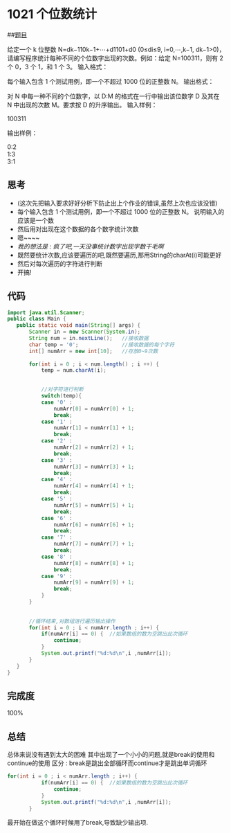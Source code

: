 # 1021 个位数统计

##[题目](https://pintia.cn/problem-sets/994805260223102976/problems/994805300404535296)

给定一个 k 位整数 N=d​k−1​​10​k−1​​+⋯+d​1​​10​1​​+d​0​​ (0≤d​i​​≤9, i=0,⋯,k−1, d​k−1​​>0)，请编写程序统计每种不同的个位数字出现的次数。例如：给定 N=100311，则有 2 个 0，3 个 1，和 1 个 3。
输入格式：

每个输入包含 1 个测试用例，即一个不超过 1000 位的正整数 N。
输出格式：

对 N 中每一种不同的个位数字，以 D:M 的格式在一行中输出该位数字 D 及其在 N 中出现的次数 M。要求按 D 的升序输出。
输入样例：

100311   

输出样例：

0:2   
1:3   
3:1   

## 思考
 * (这次先把输入要求好好分析下防止出上个作业的错误,虽然上次也应该没错)
 * 每个输入包含 1 个测试用例，即一个不超过 1000 位的正整数 N。 说明输入的应该是一个数
 * 然后用对出现在这个数据的各个数字统计次数
 * 嗯~~~~
 * *我的想法是 : 疯了吧,一天没事统计数字出现字数干毛啊*
 * 既然要统计次数,应该要遍历的吧,既然要遍历,那用String的charAt(i)可能更好
 * 然后对每次遍历的字符进行判断
 * 开搞!
 
 ## 代码
 
 ```java
 import java.util.Scanner;
public class Main {
	public static void main(String[] args) {
		Scanner in = new Scanner(System.in);
		String num = in.nextLine();   //接收数据
		char temp = '0';              //接收数据的每个字符
		int[] numArr = new int[10];   //存放0~9次数
		
		for(int i = 0 ; i < num.length() ; i ++) {
			temp = num.charAt(i);

			
			//对字符进行判断
			switch(temp){
			case '0' : 
				numArr[0] = numArr[0] + 1;
				break;
			case '1' : 
				numArr[1] = numArr[1] + 1;
				break;
			case '2' : 
				numArr[2] = numArr[2] + 1;
				break;
			case '3' : 
				numArr[3] = numArr[3] + 1;
				break;
			case '4' : 
				numArr[4] = numArr[4] + 1;
				break;
			case '5' : 
				numArr[5] = numArr[5] + 1;
				break;
			case '6' : 
				numArr[6] = numArr[6] + 1;
				break;
			case '7' : 
				numArr[7] = numArr[7] + 1;
				break;
			case '8' : 
				numArr[8] = numArr[8] + 1;
				break;
			case '9' : 
				numArr[9] = numArr[9] + 1;
				break;
			}	
		}
		
		
		//循环结束,对数组进行遍历输出操作
		for(int i = 0 ; i < numArr.length ; i++) {
			if(numArr[i] == 0) {  //如果数组的数为空跳出此次循环
				continue;
			}
			System.out.printf("%d:%d\n",i ,numArr[i]);
		}
	}
}
 ```
 ## 完成度
 100%
 
 ## 总结
 总体来说没有遇到太大的困难
 其中出现了一个小小的问题,就是break的使用和continue的使用
 区分 : break是跳出全部循环而continue才是跳出单词循环
 ```java
 for(int i = 0 ; i < numArr.length ; i++) {
			if(numArr[i] == 0) {  //如果数组的数为空跳出此次循环
				continue;
			}
			System.out.printf("%d:%d\n",i ,numArr[i]);
		}
 ```
 最开始在做这个循环时候用了break,导致缺少输出项.
 
 
 
